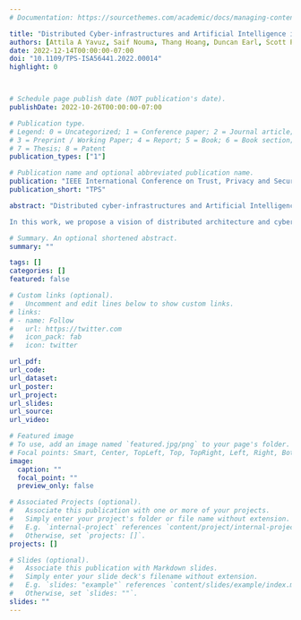 ```yaml
---
# Documentation: https://sourcethemes.com/academic/docs/managing-content/

title: "Distributed Cyber-infrastructures and Artificial Intelligence in Hybrid Post-Quantum Era"
authors: [Attila A Yavuz, Saif Nouma, Thang Hoang, Duncan Earl, Scott Packard]
date: 2022-12-14T00:00:00-07:00
doi: "10.1109/TPS-ISA56441.2022.00014"
highlight: 0



# Schedule page publish date (NOT publication's date).
publishDate: 2022-10-26T00:00:00-07:00

# Publication type.
# Legend: 0 = Uncategorized; 1 = Conference paper; 2 = Journal article;
# 3 = Preprint / Working Paper; 4 = Report; 5 = Book; 6 = Book section;
# 7 = Thesis; 8 = Patent
publication_types: ["1"]

# Publication name and optional abbreviated publication name.
publication: "IEEE International Conference on Trust, Privacy and Security in Intelligent Systems, and Applications"
publication_short: "TPS"

abstract: "Distributed cyber-infrastructures and Artificial Intelligence (AI) are transformative technologies that will play a pivotal role in the future of society and the scientific community. Internet of Things (IoT) applications harbor vast quantities of connected devices that collect a massive amount of sensitive information (e.g., medical, financial), which is usually analyzed either at the edge or federated cloud systems via AI/Machine Learning (ML) algorithms to make critical decisions (e.g., diagnosis). It is of paramount importance to ensure the security, privacy, and trustworthiness of data collection, analysis, and decision-making processes. However, system complexity and increased attack surfaces make these applications vulnerable to system breaches, single-point of failures, and various cyber-attacks. Moreover, the advances in quantum computing exacerbate the security and privacy challenges. That is, emerging quantum computers can break conventional cryptographic systems that offer cyber-security services, public key infrastructures, and privacy-enhancing technologies. Therefore, there is a vital need for new cyber-security paradigms that can address the resiliency, long-term security, and efficiency requirements of distributed cyber infrastructures.\\

In this work, we propose a vision of distributed architecture and cybersecurity framework that uniquely synergizes secure compu- tation, Physical Quantum Key Distribution (PQKD), NIST Post- Quantum Cryptography (PQC) efforts, and AI/ML algorithms to achieve breach-resilient, functional and efficient cybersecurity services. At the heart of our proposal lies a new Multi-Party Computation Quantum Network Core (MPC-QNC) that enables fast and yet quantum-safe execution of distributed computation protocols via integration of PQKD infrastructure and hardware- acceleration elements. We showcase the capabilities of MPC-QNC by instantiating it for Public Key Infrastructures (PKI) and federated ML in our HDQPKI and TPQ-ML, frameworks, respectively. HDQPKI (to the best of our knowledge) is the first hybrid and distributed post-quantum PKI that harnesses PQKD and NIST PQC standards to offer the highest level of quantum safety with a breach-resiliency against active adversaries. TPQ-ML presents a post-quantum secure and privacy-preserving federated ML infrastructure."

# Summary. An optional shortened abstract.
summary: ""

tags: []
categories: []
featured: false

# Custom links (optional).
#   Uncomment and edit lines below to show custom links.
# links:
# - name: Follow
#   url: https://twitter.com
#   icon_pack: fab
#   icon: twitter

url_pdf: 
url_code: 
url_dataset:
url_poster:
url_project:
url_slides: 
url_source:
url_video:

# Featured image
# To use, add an image named `featured.jpg/png` to your page's folder. 
# Focal points: Smart, Center, TopLeft, Top, TopRight, Left, Right, BottomLeft, Bottom, BottomRight.
image:
  caption: ""
  focal_point: ""
  preview_only: false

# Associated Projects (optional).
#   Associate this publication with one or more of your projects.
#   Simply enter your project's folder or file name without extension.
#   E.g. `internal-project` references `content/project/internal-project/index.md`.
#   Otherwise, set `projects: []`.
projects: []

# Slides (optional).
#   Associate this publication with Markdown slides.
#   Simply enter your slide deck's filename without extension.
#   E.g. `slides: "example"` references `content/slides/example/index.md`.
#   Otherwise, set `slides: ""`.
slides: ""
---
```

